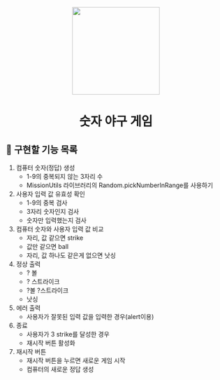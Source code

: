 <p align="middle" >
  <img width="200px;" src="https://github.com/woowacourse/javascript-baseball-precourse/blob/main/images/baseball_icon.png?raw=true"/>
</p>
<h1 align="middle">숫자 야구 게임</h1>

## 🎯 구현할 기능 목록

1. 컴퓨터 숫자(정답) 생성
   - 1-9의 중복되지 않는 3자리 수
   - MissionUtils 라이브러리의 Random.pickNumberInRange를 사용하기
2. 사용자 입력 값 유효성 확인
   - 1-9의 중복 검사
   - 3자리 숫자인지 검사
   - 숫자만 입력했는지 검사
3. 컴퓨터 숫자와 사용자 입력 값 비교
   - 자리, 값 같으면 strike
   - 값만 같으면 ball
   - 자리, 값 하나도 같은게 없으면 낫싱
4. 정상 출력
   - ? 볼
   - ? 스트라이크
   - ?볼 ?스트라이크
   - 낫싱
5. 에러 출력
   - 사용자가 잘못된 입력 값을 입력한 경우(alert이용)
6. 종료
   - 사용자가 3 strike를 달성한 경우
   - 재시작 버튼 활성화
7. 재시작 버튼
   - 재시작 버튼을 누르면 새로운 게임 시작
   - 컴퓨터의 새로운 정답 생성
